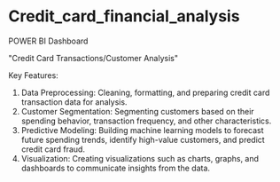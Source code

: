 # Credit_card_financial_analysis
POWER BI Dashboard


"Credit Card Transactions/Customer Analysis"

Key Features:
1. Data Preprocessing:
       Cleaning, formatting, and preparing credit card transaction data for analysis.
2. Customer Segmentation:
       Segmenting customers based on their spending behavior, transaction frequency, and other characteristics.
3. Predictive Modeling:
       Building machine learning models to forecast future spending trends, identify high-value customers, and predict credit card fraud.
4. Visualization:
       Creating visualizations such as charts, graphs, and dashboards to communicate insights from the data.
